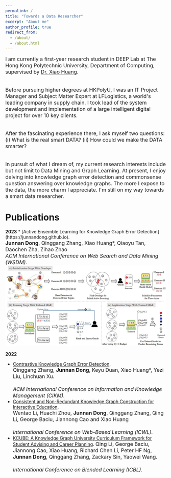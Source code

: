 ```yaml
---
permalink: /
title: "Towards a Data Researcher"
excerpt: "About me"
author_profile: true
redirect_from: 
  - /about/
  - /about.html
---
```

<font size=3> I am currently a first-year research student in DEEP Lab at The Hong Kong Polytechnic University, Department of Computing, supervised by [Dr. Xiao Huang](https://www4.comp.polyu.edu.hk/~xiaohuang/index.html "Redirecting to Dr.Huang's homepage"). <br><br>
<!-- I obtained my Master's degree at HKPolyU in 2021, majored in Information Technology. -->

Before pursuing higher degrees at HKPolyU, I was an IT Project Manager and Subject Matter Expert at LFLogistics, a world's leading company in supply chain. I took lead of the system development and implementation of a large intelligent digital project for over 10 key clients. <br><br>

After the fascinating experience there, I ask myself two questions: <br>
(i) What is the real smart DATA? (ii) How could we make the DATA smarter?<br><br>

In pursuit of what I dream of, my current research interests include but not limit to Data Mining and Graph Learning. At present, I enjoy delving into knowledge graph error detection and commonsense question answering over knowledge graphs. The more I expose to the data, the more charm I appreciate. I'm still on my way towards a smart data researcher. </font> <br>
  
<h1> Publications </h1>
<b>2023</b>
* [Active Ensemble Learning for Knowledge Graph Error Detection](https://junnandong.github.io).   <br>
    <font size=3><b>Junnan Dong</b>, Qinggang Zhang, Xiao Huang*, Qiaoyu Tan, Daochen Zha, Zihao Zhao  <br>   
    <i>ACM International Conference on Web Search and Data Mining (WSDM).</i>  </font>
    <img src="/images/KAEL.jpg" alt="KAEL" width="700"/>

<b>2022</b>
* [Contrastive Knowledge Graph Error Detection](https://dl.acm.org/doi/abs/10.1145/3511808.3557264).     <br>
    <font size=3>Qinggang Zhang, <b>Junnan Dong</b>, Keyu Duan, Xiao Huang*, Yezi Liu, Linchuan Xu.    <br>  
    <i>ACM International Conference on Information and Knowledge Management (CIKM). </i>  </font>
* [Consistent and Non-Redundant Knowledge Graph Construction for Interactive Education](https://junnandong.github.io).     <br>
    <font size=3>Wentao Li, Huachi Zhou, <b>Junnan Dong</b>, Qinggang Zhang, Qing Li, George Baciu, Jiannong Cao and Xiao Huang   <br>  
    <i>International Conference on Web-Based Learning (ICWL). </i>     </font>
* [KCUBE: A Knowledge Graph University Curriculum Framework for Student Advising and Career Planning](https://link.springer.com/chapter/10.1007/978-3-031-08939-8_31).
    <font size=3>Qing Li, George Baciu, Jiannong Cao, Xiao Huang, Richard Chen Li, Peter HF Ng, <b>Junnan Dong</b>, Qinggang Zhang, Zackary Sin, Yaowei Wang.  <br>    
    <i>International Conference on Blended Learning (ICBL). </i>  </font>
